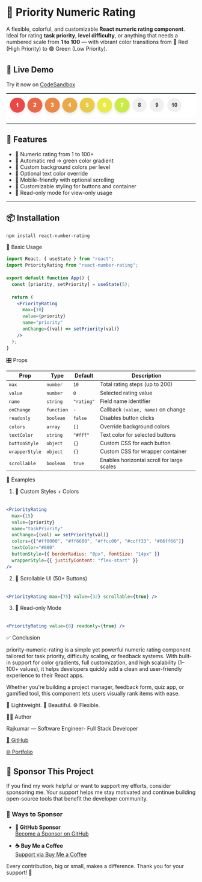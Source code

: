 # 🔢 Priority Numeric Rating

A flexible, colorful, and customizable **React numeric rating component**. Ideal for rating **task priority**, **level difficulty**, or anything that needs a numbered scale from **1 to 100** — with vibrant color transitions from 🔴 Red (High Priority) to 🟢 Green (Low Priority).

## 🚀 Live Demo



Try it now on [CodeSandbox](https://codesandbox.io/p/sandbox/92y4kp)



![Component Preview](https://raw.githubusercontent.com/Rajkumar5068689/react-rating/master/public/sc1.png)



---

## 🚀 Features

- 🔢 Numeric rating from 1 to 100+
- 🎨 Automatic red → green color gradient
- 🌈 Custom background colors per level
- 🎯 Optional text color override
- 📱 Mobile-friendly with optional scrolling
- 🧩 Customizable styling for buttons and container
- 🛑 Read-only mode for view-only usage

---

## 📦 Installation

```bash
npm install react-number-rating
```

🧪 Basic Usage

```jsx static
import React, { useState } from "react";
import PriorityRating from "react-number-rating";

export default function App() {
  const [priority, setPriority] = useState(5);

  return (
    <PriorityRating
      max={10}
      value={priority}
      name="priority"
      onChange={(val) => setPriority(val)}
    />
  );
}

```

🎛️ Props

| Prop           | Type       | Default    | Description                                |
| -------------- | ---------- | ---------- | ------------------------------------------ |
| `max`          | `number`   | `10`       | Total rating steps (up to 200)             |
| `value`        | `number`   | `0`        | Selected rating value                      |
| `name`         | `string`   | `"rating"` | Field name identifier                      |
| `onChange`     | `function` | `-`        | Callback `(value, name)` on change         |
| `readonly`     | `boolean`  | `false`    | Disables button clicks                     |
| `colors`       | `array`    | `[]`       | Override background colors                 |
| `textColor`    | `string`   | `"#fff"`   | Text color for selected buttons            |
| `buttonStyle`  | `object`   | `{}`       | Custom CSS for each button                 |
| `wrapperStyle` | `object`   | `{}`       | Custom CSS for wrapper container           |
| `scrollable`   | `boolean`  | `true`     | Enables horizontal scroll for large scales |


🎨 Examples

1. 🔧 Custom Styles + Colors

```jsx static

<PriorityRating
  max={15}
  value={priority}
  name="taskPriority"
  onChange={(val) => setPriority(val)}
  colors={["#ff0000", "#ff6600", "#ffcc00", "#ccff33", "#66ff66"]}
  textColor="#000"
  buttonStyle={{ borderRadius: "8px", fontSize: "14px" }}
  wrapperStyle={{ justifyContent: "flex-start" }}
/>

```
2. 📱 Scrollable UI (50+ Buttons)

```jsx static

<PriorityRating max={75} value={32} scrollable={true} />

```
3. 👀 Read-only Mode

```jsx static

<PriorityRating value={8} readonly={true} />

```

✅ Conclusion


priority-numeric-rating is a simple yet powerful numeric rating component tailored for task priority, difficulty scaling, or feedback systems. With built-in support for color gradients, full customization, and high scalability (1–100+ values), it helps developers quickly add a clean and user-friendly experience to their React apps.

Whether you're building a project manager, feedback form, quiz app, or gamified tool, this component lets users visually rank items with ease.

🔧 Lightweight. 🎨 Beautiful. ⚙️ Flexible.



👨‍💻 Author

Rajkumar — Software Engineer- Full Stack Developer

[🔗 GitHub ](https://github.com/Rajkumar5068689)

[🌐 Portfolio](https://raj-developer.netlify.app/)


## 💖 Sponsor This Project

If you find my work helpful or want to support my efforts, consider sponsoring me. Your support helps me stay motivated and continue building open-source tools that benefit the developer community.

### 🙌 Ways to Sponsor

- **💜 GitHub Sponsor**  
  [Become a Sponsor on GitHub](https://github.com/sponsors/Rajkumar5068689)

- **☕ Buy Me a Coffee**  
  [Support via Buy Me a Coffee](https://www.buymeacoffee.com/rajkumar502)

Every contribution, big or small, makes a difference. Thank you for your support! 🚀
